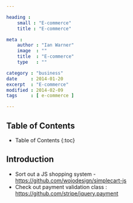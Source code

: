 ```yaml
---

heading :
    small : "E-commerce"
    title : "E-commerce"

meta :
    author : "Ian Warner"
    image  : ""
    title  : "E-commerce"
    type   : ""

category : "business"
date     : 2014-01-20
excerpt  : "E-commerce"
modified : 2014-02-09
tags     : [ e-commerce ]

---
```


## Table of Contents

* Table of Contents
{:toc}

## Introduction

* Sort out a JS shopping system - https://github.com/wojodesign/simplecart-js
* Check out payment validation class : https://github.com/stripe/jquery.payment